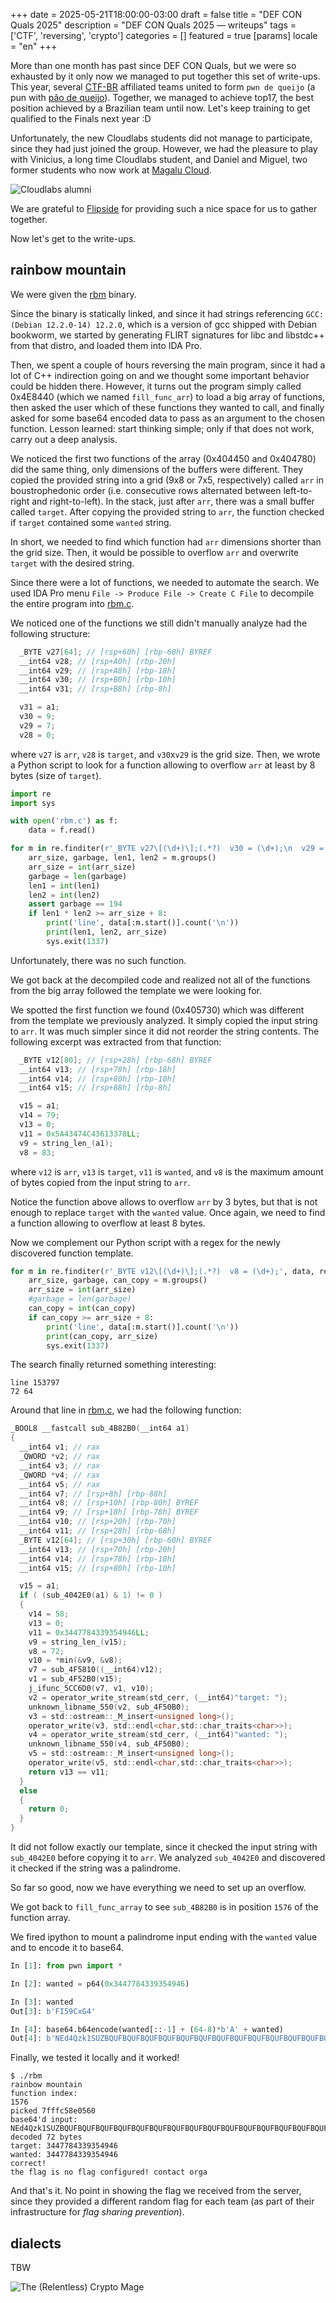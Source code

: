 +++
date = 2025-05-21T18:00:00-03:00
draft = false
title = "DEF CON Quals 2025"
description = "DEF CON Quals 2025 — writeups"
tags = ['CTF', 'reversing', 'crypto']
categories = []
featured = true
[params]
  locale = "en"
+++

More than one month has past since DEF CON Quals, but we were so exhausted by it only now we managed to put together this set of write-ups. This year, several [CTF-BR](https://ctf-br.org) affiliated teams united to form `pwn de queijo` (a pun with [pão de queijo](https://en.wikipedia.org/wiki/Cheese_bun)). Together, we managed to achieve top17, the best position achieved by a Brazilian team until now. Let's keep training to get qualified to the Finals next year :D

Unfortunately, the new Cloudlabs students did not manage to participate, since they had just joined the group. However, we had the pleasure to play with Vinicius, a long time Cloudlabs student, and Daniel and Miguel, two former students who now work at [Magalu Cloud](https://magalu.cloud).

![Cloudlabs alumni](./photos/Hackaflag-46.jpg)

We are grateful to [Flipside](https://flipside.com.br) for providing such a nice space for us to gather together.

Now let's get to the write-ups.

## rainbow mountain

We were given the [rbm](./rbm/rbm) binary.

Since the binary is statically linked, and since it had strings referencing `GCC: (Debian 12.2.0-14) 12.2.0`, which is a version of gcc shipped with Debian bookworm, we started by generating FLIRT signatures for libc and libstdc++ from that distro, and loaded them into IDA Pro.

Then, we spent a couple of hours reversing the main program, since it had a lot of C++ indirection going on and we thought some important behavior could be hidden there. However, it turns out the program simply called 0x4E8440 (which we named `fill_func_arr`) to load a big array of functions, then asked the user which of these functions they wanted to call, and finally asked for some base64 encoded data to pass as an argument to the chosen function. Lesson learned: start thinking simple; only if that does not work, carry out a deep analysis.

We noticed the first two functions of the array (0x404450 and 0x404780) did the same thing, only dimensions of the buffers were different. They copied the provided string into a grid (9x8 or 7x5, respectively) called `arr` in boustrophedonic order (i.e. consecutive rows alternated between left-to-right and right-to-left). In the stack, just after `arr`, there was a small buffer called `target`. After copying the provided string to `arr`, the function checked if `target` contained some `wanted` string.

In short, we needed to find which function had `arr` dimensions shorter than the grid size. Then, it would be possible to overflow `arr` and overwrite `target` with the desired string.

Since there were a lot of functions, we needed to automate the search. We used IDA Pro menu `File -> Produce File -> Create C File` to decompile the entire program into [rbm.c](https://github.com/cloudlabs-ufscar/blog/blob/main/content/sec/defcon-quals-2025/rbm/rbm.c).

We noticed one of the functions we still didn't manually analyze had the following structure:

```c
  _BYTE v27[64]; // [rsp+60h] [rbp-60h] BYREF
  __int64 v28; // [rsp+A0h] [rbp-20h]
  __int64 v29; // [rsp+A8h] [rbp-18h]
  __int64 v30; // [rsp+B0h] [rbp-10h]
  __int64 v31; // [rsp+B8h] [rbp-8h]

  v31 = a1;
  v30 = 9;
  v29 = 7;
  v28 = 0;
```

where `v27` is `arr`, `v28` is `target`, and `v30`x`v29` is the grid size. Then, we wrote a Python script to look for a function allowing to overflow `arr` at least by 8 bytes (size of `target`). 

```python
import re
import sys

with open('rbm.c') as f:
    data = f.read()

for m in re.finditer(r'_BYTE v27\[(\d+)\];(.*?)  v30 = (\d+);\n  v29 = (\d+);\n', data, re.DOTALL):
    arr_size, garbage, len1, len2 = m.groups()
    arr_size = int(arr_size)
    garbage = len(garbage)
    len1 = int(len1)
    len2 = int(len2)
    assert garbage == 194
    if len1 * len2 >= arr_size + 8:
        print('line', data[:m.start()].count('\n'))
        print(len1, len2, arr_size)
        sys.exit(1337)
```

Unfortunately, there was no such function.

We got back at the decompiled code and realized not all of the functions from the big array followed the template we were looking for.

We spotted the first function we found (0x405730) which was different from the template we previously analyzed. It simply copied the input string to `arr`. It was much simpler since it did not reorder the string contents. The following excerpt was extracted from that function:

```c
  _BYTE v12[80]; // [rsp+28h] [rbp-68h] BYREF
  __int64 v13; // [rsp+78h] [rbp-18h]
  __int64 v14; // [rsp+80h] [rbp-10h]
  __int64 v15; // [rsp+88h] [rbp-8h]

  v15 = a1;
  v14 = 79;
  v13 = 0;
  v11 = 0x5A43474C43613378LL;
  v9 = string_len_(a1);
  v8 = 83;
```

where `v12` is `arr`, `v13` is `target`, `v11` is `wanted`, and `v8` is the maximum amount of bytes copied from the input string to `arr`.

Notice the function above allows to overflow `arr` by 3 bytes, but that is not enough to replace `target` with the `wanted` value. Once again, we need to find a function allowing to overflow at least 8 bytes.

Now we complement our Python script with a regex for the newly discovered function template.

```python
for m in re.finditer(r'_BYTE v12\[(\d+)\];(.*?)  v8 = (\d+);', data, re.DOTALL):
    arr_size, garbage, can_copy = m.groups()
    arr_size = int(arr_size)
    #garbage = len(garbage)
    can_copy = int(can_copy)
    if can_copy >= arr_size + 8:
        print('line', data[:m.start()].count('\n'))
        print(can_copy, arr_size)
        sys.exit(1337)
```

The search finally returned something interesting:

```text
line 153797
72 64
```

Around that line in [rbm.c](https://github.com/cloudlabs-ufscar/blog/blob/main/content/sec/defcon-quals-2025/rbm/rbm.c), we had the following function:

```c
_BOOL8 __fastcall sub_4B82B0(__int64 a1)
{
  __int64 v1; // rax
  _QWORD *v2; // rax
  __int64 v3; // rax
  _QWORD *v4; // rax
  __int64 v5; // rax
  __int64 v7; // [rsp+8h] [rbp-88h]
  __int64 v8; // [rsp+10h] [rbp-80h] BYREF
  __int64 v9; // [rsp+18h] [rbp-78h] BYREF
  __int64 v10; // [rsp+20h] [rbp-70h]
  __int64 v11; // [rsp+28h] [rbp-68h]
  _BYTE v12[64]; // [rsp+30h] [rbp-60h] BYREF
  __int64 v13; // [rsp+70h] [rbp-20h]
  __int64 v14; // [rsp+78h] [rbp-18h]
  __int64 v15; // [rsp+80h] [rbp-10h]

  v15 = a1;
  if ( (sub_4042E0(a1) & 1) != 0 )
  {
    v14 = 58;
    v13 = 0;
    v11 = 0x3447784339354946LL;
    v9 = string_len_(v15);
    v8 = 72;
    v10 = *min(&v9, &v8);
    v7 = sub_4F5810((__int64)v12);
    v1 = sub_4F52B0(v15);
    j_ifunc_5CC6D0(v7, v1, v10);
    v2 = operator_write_stream(std_cerr, (__int64)"target: ");
    unknown_libname_550(v2, sub_4F50B0);
    v3 = std::ostream::_M_insert<unsigned long>();
    operator_write(v3, std::endl<char,std::char_traits<char>>);
    v4 = operator_write_stream(std_cerr, (__int64)"wanted: ");
    unknown_libname_550(v4, sub_4F50B0);
    v5 = std::ostream::_M_insert<unsigned long>();
    operator_write(v5, std::endl<char,std::char_traits<char>>);
    return v13 == v11;
  }
  else
  {
    return 0;
  }
}
```

It did not follow exactly our template, since it checked the input string with `sub_4042E0` before copying it to `arr`. We analyzed `sub_4042E0` and discovered it checked if the string was a palindrome.

So far so good, now we have everything we need to set up an overflow.

We got back to `fill_func_array` to see `sub_4B82B0` is in position `1576` of the function array.

We fired ipython to mount a palindrome input ending with the `wanted` value and to encode it to base64.

```python
In [1]: from pwn import *

In [2]: wanted = p64(0x3447784339354946)

In [3]: wanted
Out[3]: b'FI59CxG4'

In [4]: base64.b64encode(wanted[::-1] + (64-8)*b'A' + wanted)
Out[4]: b'NEd4Qzk1SUZBQUFBQUFBQUFBQUFBQUFBQUFBQUFBQUFBQUFBQUFBQUFBQUFBQUFBQUFBQUFBQUFBQUFBQUFBQUZJNTlDeEc0'
```

Finally, we tested it locally and it worked!

```text
$ ./rbm
rainbow mountain
function index:
1576
picked 7fffc58e0560
base64'd input: NEd4Qzk1SUZBQUFBQUFBQUFBQUFBQUFBQUFBQUFBQUFBQUFBQUFBQUFBQUFBQUFBQUFBQUFBQUFBQUFBQUFBQUZJNTlDeEc0
decoded 72 bytes
target: 3447784339354946
wanted: 3447784339354946
correct!
the flag is no flag configured! contact orga
```

And that's it. No point in showing the flag we received from the server, since they provided a different random flag for each team (as part of their infrastructure for *flag sharing prevention*).

## dialects

TBW

![The (Relentless) Crypto Mage](./photos/IMG_5008.jpg)
